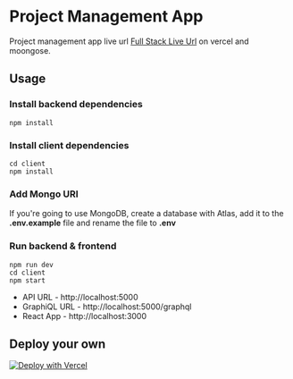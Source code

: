 # Project Management App

Project management app live url [Full Stack Live Url](https://) on vercel and moongose.

## Usage

### Install backend dependencies

```
npm install
```

### Install client dependencies

```
cd client
npm install
```

### Add Mongo URI

If you're going to use MongoDB, create a database with Atlas, add it to the **.env.example** file and rename the file to **.env**

### Run backend & frontend

```
npm run dev
cd client
npm start
```

- API URL - http://localhost:5000
- GraphiQL URL - http://localhost:5000/graphql
- React App - http://localhost:3000

## Deploy your own

[![Deploy with Vercel](https://vercel.com/button)](https://github.com/anjola-adeuyi/Project-management-graphql)
